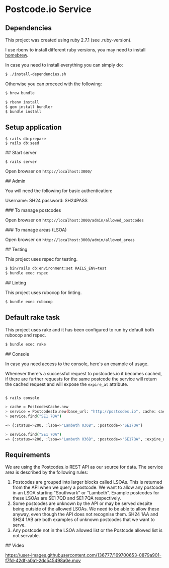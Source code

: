# Postcode.io Service

## Dependencies

This project was created using ruby 2.7.1 (see .ruby-version).

I use rbenv to install different ruby versions, you may need to install [homebrew](https://brew.sh).


In case you need to install everything you can simply do:


```bash
$ ./install-dependencies.sh
```

Otherwise you can proceed with the following:

```bash
$ brew bundle

$ rbenv install
$ gem install bundler
$ bundle install
```

## Setup application

```
$ rails db:prepare
$ rails db:seed
```

## Start server

```
$ rails server
```

Open browser on `http://localhost:3000/`

## Admin

You will need the following for basic authentication:

Username: SH24
password: SH24PASS

### To manage postcodes

Open browser on `http://localhost:3000/admin/allowed_postcodes`

### To manage areas (LSOA)

Open browser on `http://localhost:3000/admin/allowed_areas`


## Testing

This project uses rspec for testing.

```bash
$ bin/rails db:environment:set RAILS_ENV=test
$ bundle exec rspec
```

## Linting

This project uses rubocop for linting.

```bash
$ bundle exec rubocop
```

## Default rake task

This project uses rake and it has been configured to run by default
both rubocop and rspec.

```bash
$ bundle exec rake
```

## Console

In case you need access to the console, here's an example of usage.

Whenever there's a successful request to postcodes.io it becomes cached,
if there are further requests for the same postcode the service will return
the cached request and will expose the `expire_at` attribute.

```bash

$ rails console

> cache = PostcodesCache.new
> service = PostcodesIo.new(base_url: "http://postcodes.io", cache: cache)
> service.find("SE1 7QA")

=> {:status=>200, :lsoa=>"Lambeth 036B", :postcode=>"SE17QA"}

> service.find("SE1 7QA")
=> {:status=>200, :lsoa=>"Lambeth 036B", :postcode=>"SE17QA", :expire_at=>2022-05-20 22:57:40.446862 +0100}
```

## Requirements

We are using the Postcodes.io REST API as our source for data. The service area is described by the following rules:

1. Postcodes are grouped into larger blocks called LSOAs. This is returned from the API when we query a postcode. We want to allow any postcode in an LSOA starting "Southwark" or "Lambeth". Example postcodes for these LSOAs are SE1 7QD and SE1 7QA respectively.
2. Some postcodes are unknown by the API or may be served despite being outside of the allowed LSOAs. We need to be able to allow these anyway, even though the API does not recognise them. SH24 1AA and SH24 1AB are both examples of unknown postcodes that we want to serve.
3. Any postcode not in the LSOA allowed list or the Postcode allowed list is not servable.


## Video

https://user-images.githubusercontent.com/136777/169700653-0879a901-f7fd-42df-a0a1-2dc545498a0e.mov
